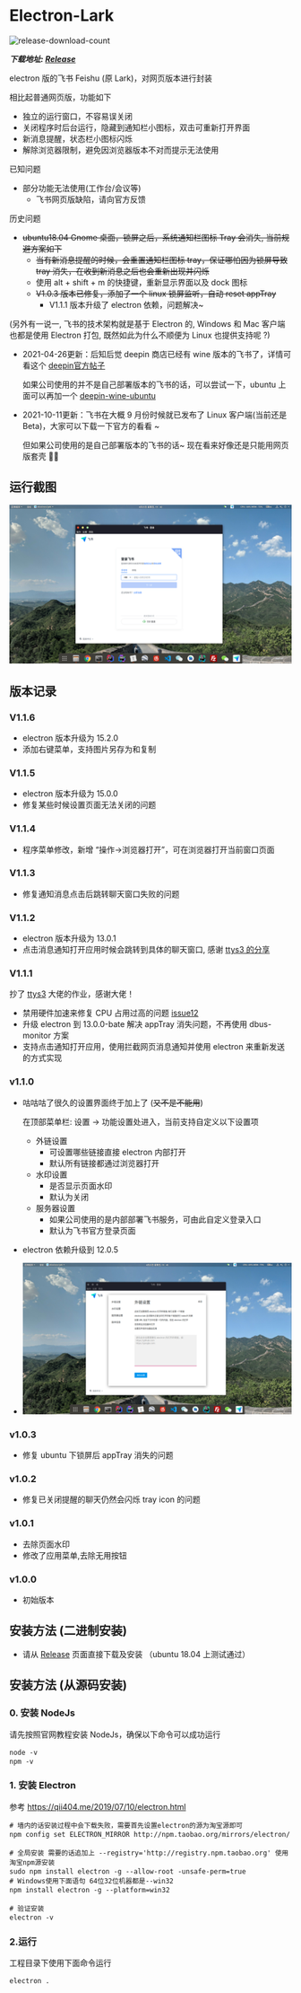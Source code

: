# Electron-Lark

 ![release-download-count](https://img.shields.io/github/downloads/Ericwyn/electron-lark/total.svg)

 ***下载地址: [Release](https://github.com/Ericwyn/electron-lark/releases)***


electron 版的飞书 Feishu (原 Lark)，对网页版本进行封装

相比起普通网页版，功能如下

- 独立的运行窗口，不容易误关闭
- 关闭程序时后台运行，隐藏到通知栏小图标，双击可重新打开界面
- 新消息提醒，状态栏小图标闪烁
- 解除浏览器限制，避免因浏览器版本不对而提示无法使用

已知问题
 - 部分功能无法使用(工作台/会议等)
    - 飞书网页版缺陷，请向官方反馈

历史问题
 - ~~ubuntu18.04 Gnome 桌面，锁屏之后，系统通知栏图标 Tray 会消失, 当前规避方案如下~~
    - ~~当有新消息提醒的时候，会重置通知栏图标 tray，保证哪怕因为锁屏导致 tray 消失，在收到新消息之后也会重新出现并闪烁~~
    - 使用 alt + shift + m 的快捷键，重新显示界面以及 dock 图标
    - ~~V1.0.3 版本已修复，添加了一个 linux 锁屏监听，自动 reset appTray~~
        - V1.1.1 版本升级了 electron 依赖，问题解决~


(另外有一说一, 飞书的技术架构就是基于 Electron 的, Windows 和 Mac 客户端也都是使用 Electron 打包, 既然如此为什么不顺便为 Linux 也提供支持呢 ?)

 - 2021-04-26更新：后知后觉 deepin 商店已经有 wine 版本的飞书了，详情可看这个 [deepin官方帖子](https://bbs.deepin.org/post/208466)
    
   如果公司使用的并不是自己部署版本的飞书的话，可以尝试一下，ubuntu 上面可以再加一个 [deepin-wine-ubuntu](https://github.com/wszqkzqk/deepin-wine-ubuntu/issues/269) 

 - 2021-10-11更新：飞书在大概 9 月份时候就已发布了 Linux 客户端(当前还是 Beta)，大家可以下载一下官方的看看 ~ 
   
   但如果公司使用的是自己部署版本的飞书的话~ 现在看来好像还是只能用网页版套壳 🤷‍♂️
 

## 运行截图

![screen-shot](screenshot/electron-lark-1.png)

## 版本记录

### V1.1.6
 - electron 版本升级为 15.2.0
 - 添加右键菜单，支持图片另存为和复制

### V1.1.5
 - electron 版本升级为 15.0.0
 - 修复某些时候设置页面无法关闭的问题

### V1.1.4
 - 程序菜单修改，新增 “操作->浏览器打开”，可在浏览器打开当前窗口页面

### V1.1.3
 - 修复通知消息点击后跳转聊天窗口失败的问题

### V1.1.2
 - electron 版本升级为 13.0.1
 - 点击消息通知打开应用时候会跳转到具体的聊天窗口, 感谢 [ttys3 的分享](https://github.com/Ericwyn/electron-lark/commit/f8c4781fab5c6cd704aa2bba4be0d4d0cedcaab1#commitcomment-51571446)

### V1.1.1
抄了 [ttys3](https://github.com/ttys3) 大佬的作业，感谢大佬！
 - 禁用硬件加速来修复 CPU 占用过高的问题 [issue12](https://github.com/Ericwyn/electron-lark/issues/12)
 - 升级 electron 到 13.0.0-bate 解决 appTray 消失问题，不再使用 dbus-monitor 方案
 - 支持点击通知打开应用，使用拦截网页消息通知并使用 electron 来重新发送的方式实现

### v1.1.0
 - 咕咕咕了很久的设置界面终于加上了 (~~又不是不能用~~)
 
    在顶部菜单栏: 设置 -> 功能设置处进入，当前支持自定义以下设置项
    
    - 外链设置
        - 可设置哪些链接直接 electron 内部打开
        - 默认所有链接都通过浏览器打开
    - 水印设置
        - 是否显示页面水印
        - 默认为关闭
    - 服务器设置
        - 如果公司使用的是内部部署飞书服务，可由此自定义登录入口
        - 默认为飞书官方登录页面
  - electron 依赖升级到 12.0.5
  
  -  ![screen-shot](screenshot/electron-lark-2.png)
  
### v1.0.3
 - 修复 ubuntu 下锁屏后 appTray 消失的问题

### v1.0.2
 - 修复已关闭提醒的聊天仍然会闪烁 tray icon 的问题

### v1.0.1
 - 去除页面水印
 - 修改了应用菜单,去除无用按钮

### v1.0.0
 - 初始版本


## 安装方法 (二进制安装)
 - 请从 [Release](https://github.com/Ericwyn/electron-lark/releases) 页面直接下载及安装 （ubuntu 18.04 上测试通过）

## 安装方法 (从源码安装)

### 0. 安装 NodeJs
请先按照官网教程安装 NodeJs，确保以下命令可以成功运行

    node -v
    npm -v


### 1. 安装 Electron

参考 https://qii404.me/2019/07/10/electron.html

```
# 墙内的话安装过程中会下载失败，需要首先设置electron的源为淘宝源即可
npm config set ELECTRON_MIRROR http://npm.taobao.org/mirrors/electron/

# 全局安装 需要的话追加上 --registry='http://registry.npm.taobao.org' 使用淘宝npm源安装
sudo npm install electron -g --allow-root -unsafe-perm=true
# Windows使用下面语句 64位32位机器都是--win32
npm install electron -g --platform=win32

# 验证安装
electron -v
```



### 2.运行

工程目录下使用下面命令运行

```
electron .
```
